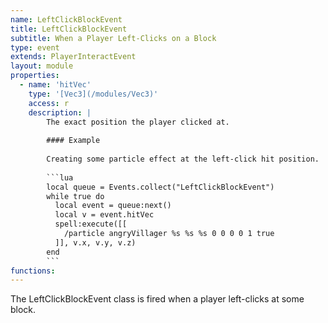 ```yaml
---
name: LeftClickBlockEvent
title: LeftClickBlockEvent
subtitle: When a Player Left-Clicks on a Block
type: event
extends: PlayerInteractEvent
layout: module
properties:
  - name: 'hitVec'
    type: '[Vec3](/modules/Vec3)'
    access: r
    description: |
        The exact position the player clicked at.
       
        #### Example
       
        Creating some particle effect at the left-click hit position.
       
        ```lua
        local queue = Events.collect("LeftClickBlockEvent")
        while true do
          local event = queue:next()
          local v = event.hitVec
          spell:execute([[
            /particle angryVillager %s %s %s 0 0 0 0 1 true
          ]], v.x, v.y, v.z)
        end
        ```
functions:
---
```


The <span class="notranslate">LeftClickBlockEvent</span> class is fired when a player left-clicks
at some block.
